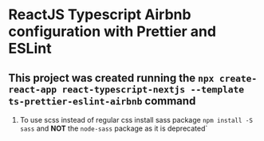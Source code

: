 # ReactJS Typescript Airbnb configuration with Prettier and ESLint

## This project was created running the `npx create-react-app react-typescript-nextjs --template ts-prettier-eslint-airbnb` command

1. To use scss instead of regular css install sass package `npm install -S sass` and **NOT** the `node-sass` package as it is deprecated`
